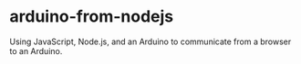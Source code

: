 # arduino-from-nodejs
Using JavaScript, Node.js, and an Arduino to communicate from a browser to an Arduino. 
